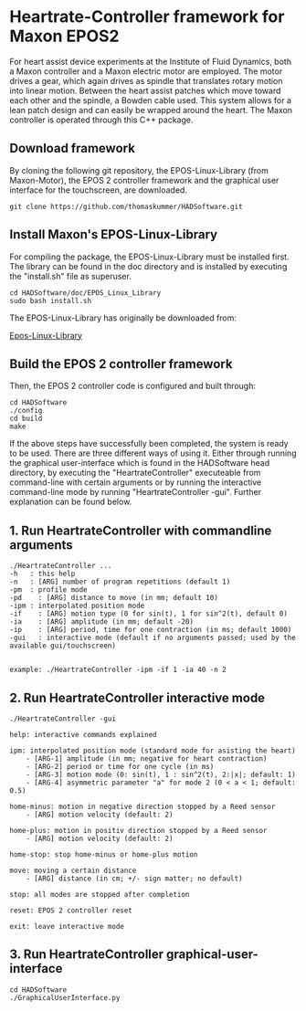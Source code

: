 # Heartrate-Controller framework for Maxon EPOS2

For heart assist device experiments at the Institute of Fluid Dynamics, both a Maxon controller and a Maxon electric motor are employed. The motor drives a gear, which again drives as spindle that translates rotary motion into linear motion. Between the heart assist patches which move toward each other and the spindle, a Bowden cable used. This system allows for a lean patch design and can easily be wrapped around the heart. The Maxon controller is operated through this C++ package.


## Download  framework

By cloning the following git repository, the EPOS-Linux-Library (from Maxon-Motor), the EPOS 2 controller framework and the graphical user interface for the touchscreen, are downloaded.

```
git clone https://github.com/thomaskummer/HADSoftware.git
```

## Install Maxon's EPOS-Linux-Library

For compiling the package, the EPOS-Linux-Library must be installed first. The library can be found in the doc directory and is installed by executing the "install.sh" file as superuser.

```
cd HADSoftware/doc/EPOS_Linux_Library
sudo bash install.sh
```

The EPOS-Linux-Library has originally be downloaded from:

[Epos-Linux-Library](https://www.maxonmotor.com/maxon/view/product/control/Positionierung/375711)


## Build the EPOS 2 controller framework

Then, the EPOS 2 controller code is configured and built through:

```
cd HADSoftware
./config
cd build
make
```

If the above steps have successfully been completed, the system is ready to be used. There are three different ways of using it. Either through running the graphical user-interface which is found in the HADSoftware head directory, by executing the "HeartrateController" executeable from command-line with certain arguments or by running the interactive command-line mode by running "HeartrateController -gui". Further explanation can be found below.


## 1. Run HeartrateController with commandline arguments

```
./HeartrateController ...
-h   : this help
-n   : [ARG] number of program repetitions (default 1)
-pm  : profile mode
-pd    : [ARG] distance to move (in mm; default 10)
-ipm : interpolated position mode
-if    : [ARG] motion type (0 for sin(t), 1 for sin^2(t), default 0)
-ia    : [ARG] amplitude (in mm; default -20)
-ip    : [ARG] period, time for one contraction (in ms; default 1000)
-gui   : interactive mode (default if no arguments passed; used by the available gui/touchscreen)
         

example: ./HeartrateController -ipm -if 1 -ia 40 -n 2
```


## 2. Run HeartrateController interactive mode

```
./HeartrateController -gui

help: interactive commands explained

ipm: interpolated position mode (standard mode for asisting the heart)
    - [ARG-1] amplitude (in mm; negative for heart contraction)
    - [ARG-2] period or time for one cycle (in ms)
    - [ARG-3] motion mode (0: sin(t), 1 : sin^2(t), 2:|x|; default: 1)
    - [ARG-4] asymmetric parameter "a" for mode 2 (0 < a < 1; default: 0.5)

home-minus: motion in negative direction stopped by a Reed sensor
    - [ARG] motion velocity (default: 2)
    
home-plus: motion in positiv direction stopped by a Reed sensor
    - [ARG] motion velocity (default: 2)
    
home-stop: stop home-minus or home-plus motion

move: moving a certain distance
    - [ARG] distance (in cm; +/- sign matter; no default)

stop: all modes are stopped after completion

reset: EPOS 2 controller reset

exit: leave interactive mode
```

## 3. Run HeartrateController graphical-user-interface

```
cd HADSoftware
./GraphicalUserInterface.py
```
